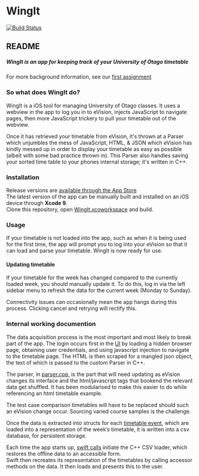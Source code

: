 # WingIt
[![Build Status](https://travis-ci.org/noisive/stoned-crone.svg?branch=master)](https://travis-ci.org/noisive/stoned-crone)
## README


##### **WingIt** is an app for keeping track of your University of Otago timetable

For more background information, see our [first assignment](ProjectInfo.md)

### So what does WingIt do?
WingIt is a iOS tool for managing University of Otago classes. It uses a webview in the app to log you in to eVision, injects JavaScript to navigate pages, then more JavaScript trickery to pull your timetable out of the webview.

Once it has retrieved your timetable from eVision, it's thrown at a Parser which unjumbles the mess of JavaScript, HTML, & JSON which eVision has kindly messed up in order to display your timetable as easy as possible (albeit with some bad practice thrown in). This Parser also handles saving your sorted time table to your phones internal storage; it's written in C++.


### Installation

Release versions are [available through the App Store](https://itunes.apple.com/nz/app/wingit-evision-timetable/id1292454564)  
The latest version of the app can be manually built and installed on an iOS device through **Xcode 9**.  
Clone this repository, open [WingIt.xcoworkspace](stoned-crone/WingIt.xcworkspace) and build.  

### Usage
If your timetable is not loaded into the app, such as when it is being used for the first time, the app will prompt you to log into your eVision so that it can load and parse your timetable. WingIt is now ready for use.

#### Updating timetable
If your timetable for the week has changed compared to the currently loaded week, you should manually update it. To do this, log in via the left sidebar menu to refresh the data for the current week (Monday to Sunday).

Connectivity issues can occasionally mean the app hangs during this process. Clicking cancel and retrying will rectify this.

### Internal working documention

The data acquisition process is the most important and most likely to break part of the app. The login occurs first in the [UI](stoned-crone/WingIt/LoginViewController.swift) by loading a hidden browser page, obtaining user credentials, and using javascript injection to navigate to the timetable page. The HTML is then scraped for a mangled json object, the text of which is passed to the custom Parser in C++.

The parser, in [parser.cpp](stoned-crone/Backend/src/parser.cpp), is the part that will need updating as eVision changes its interface and the html/javascript tags that bookend the relevant data get shuffled. It has been modularised to make this easier to do while referencing an html timetable example.

The test case comparison timetables will have to be replaced should such an eVision change occur. Sourcing varied course samples is the challenge.

Once the data is extracted into structs for each [timetable event](stoned-crone/Backend/src/timetableEvent.cpp), which are loaded into a representation of the week’s timetable, it is written into a csv database, for persistent storage.

Each time the app starts up, [swift calls](stoned-crone/blob/master/WingIt/AppDelegate.swift#L47) initiate the C++ CSV loader, which restores the offline data to an accessible form.  
Swift then recreates its representation of the timetables by calling accessor methods on the data. It then loads and presents this to the user.
